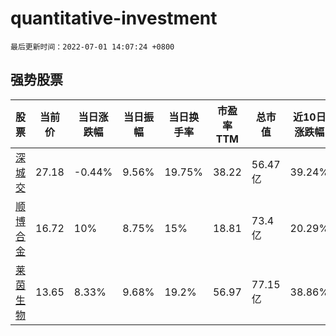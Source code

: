 # quantitative-investment

`最后更新时间：2022-07-01 14:07:24 +0800`

## 强势股票

|股票|当前价|当日涨跌幅|当日振幅|当日换手率|市盈率TTM|总市值|近10日涨跌幅|
|----|----|----|----|----|----|----|----|
|[深城交](https://xueqiu.com/S/SZ301091)|27.18|-0.44%|9.56%|19.75%|38.22|56.47亿|39.24%|
|[顺博合金](https://xueqiu.com/S/SZ002996)|16.72|10%|8.75%|15%|18.81|73.4亿|20.29%|
|[莱茵生物](https://xueqiu.com/S/SZ002166)|13.65|8.33%|9.68%|19.2%|56.97|77.15亿|38.86%|
